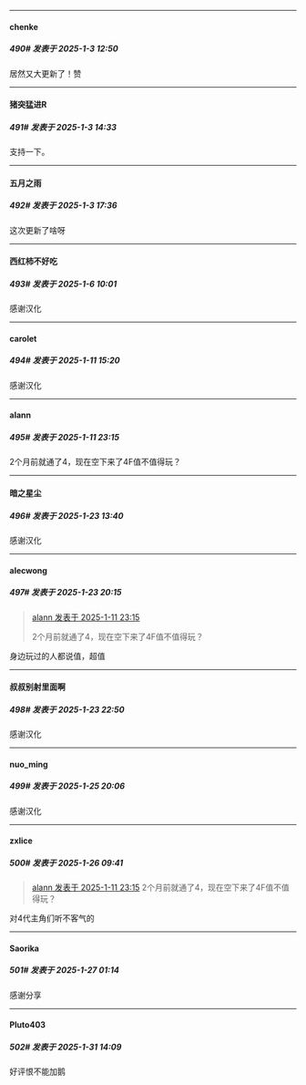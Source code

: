 ﻿
*****

####  chenke  
##### 490#       发表于 2025-1-3 12:50

居然又大更新了！赞


*****

####  猪突猛进R  
##### 491#       发表于 2025-1-3 14:33

支持一下。


*****

####  五月之雨  
##### 492#       发表于 2025-1-3 17:36

这次更新了啥呀


*****

####  西红柿不好吃  
##### 493#       发表于 2025-1-6 10:01

感谢汉化

*****

####  carolet  
##### 494#       发表于 2025-1-11 15:20

感谢汉化


*****

####  alann  
##### 495#       发表于 2025-1-11 23:15

2个月前就通了4，现在空下来了4F值不值得玩？

*****

####  暗之星尘  
##### 496#       发表于 2025-1-23 13:40

感谢汉化


*****

####  alecwong  
##### 497#       发表于 2025-1-23 20:15

<blockquote><a href="httphttps://bbs.saraba1st.com/2b/forum.php?mod=redirect&amp;goto=findpost&amp;pid=67156430&amp;ptid=2195202" target="_blank">alann 发表于 2025-1-11 23:15</a>

2个月前就通了4，现在空下来了4F值不值得玩？</blockquote>
身边玩过的人都说值，超值


*****

####  叔叔别射里面啊  
##### 498#       发表于 2025-1-23 22:50

感谢汉化


*****

####  nuo_ming  
##### 499#       发表于 2025-1-25 20:06

感谢汉化


*****

####  zxlice  
##### 500#       发表于 2025-1-26 09:41

<blockquote><a href="httphttps://bbs.saraba1st.com/2b/forum.php?mod=redirect&amp;goto=findpost&amp;pid=67156430&amp;ptid=2195202" target="_blank">alann 发表于 2025-1-11 23:15</a>
2个月前就通了4，现在空下来了4F值不值得玩？</blockquote>
对4代主角们听不客气的


*****

####  Saorika  
##### 501#       发表于 2025-1-27 01:14

感谢分享

*****

####  Pluto403  
##### 502#       发表于 2025-1-31 14:09

好评恨不能加鹅

